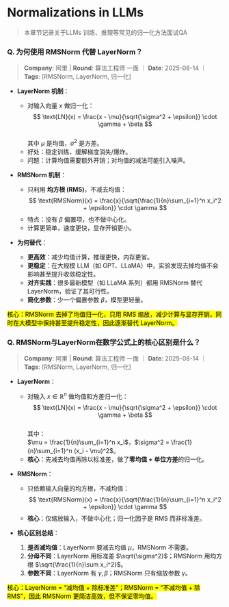 # Normalizations in LLMs
> 本章节记录关于LLMs 训练、推理等常见的归一化方法面试QA

### Q. 为何使用 RMSNorm 代替 LayerNorm？
> **Company**: 阿里 | **Round**: 算法工程师 一面 ｜ **Date**: 2025-08-14 ｜ **Tags**: [RMSNorm, LayerNorm, 归一化]

- **LayerNorm 机制**：  
  - 对输入向量 $x$ 做归一化：  
    $$
    \text{LN}(x) = \frac{x - \mu}{\sqrt{\sigma^2 + \epsilon}} \cdot \gamma + \beta
    $$  
    其中 $\mu$ 是均值，$\sigma^2$ 是方差。  
  - 好处：稳定训练、缓解梯度消失/爆炸。  
  - 问题：计算均值需要额外开销；对均值的减法可能引入噪声。  

- **RMSNorm 机制**：  
  - 只利用 **均方根 (RMS)**，不减去均值：  
    $$
    \text{RMSNorm}(x) = \frac{x}{\sqrt{\frac{1}{n}\sum_{i=1}^n x_i^2 + \epsilon}} \cdot \gamma
    $$  
  - 特点：没有 $\beta$ 偏置项，也不做中心化。  
  - 计算更简单，速度更快，显存开销更小。  

- **为何替代**：  
  - **更高效**：减少均值计算，推理更快，内存更省。  
  - **更稳定**：在大规模 LLM（如 GPT、LLaMA）中，实验发现去掉均值不会影响甚至提升收敛稳定性。  
  - **对齐实践**：很多最新模型（如 LLaMA 系列）都用 RMSNorm 替代 LayerNorm，验证了其可行性。  
  - **简化参数**：少一个偏置参数 $\beta$，模型更轻量。  

<mark>核心：RMSNorm 去掉了均值归一化，只用 RMS 缩放，减少计算与显存开销，同时在大模型中保持甚至提升稳定性，因此逐渐替代 LayerNorm。</mark>

### Q. RMSNorm与LayerNorm在数学公式上的核心区别是什么？
> **Company**: 阿里 | **Round**: 算法工程师 一面 ｜ **Date**: 2025-08-14 ｜ **Tags**: [RMSNorm, LayerNorm, 归一化]

- **LayerNorm**：  
  - 对输入 $x \in \mathbb{R}^n$ 做均值和方差归一化：  
    $$
    \text{LN}(x) = \frac{x - \mu}{\sqrt{\sigma^2 + \epsilon}} \cdot \gamma + \beta
    $$  
    其中：  
    $\mu = \frac{1}{n}\sum_{i=1}^n x_i$，$\sigma^2 = \frac{1}{n}\sum_{i=1}^n (x_i - \mu)^2$。  
  - **核心**：先减去均值再除以标准差，做了**零均值 + 单位方差**的归一化。

- **RMSNorm**：  
  - 只依赖输入向量的均方根，不减均值：  
    $$
    \text{RMSNorm}(x) = \frac{x}{\sqrt{\frac{1}{n}\sum_{i=1}^n x_i^2 + \epsilon}} \cdot \gamma
    $$  
  - **核心**：仅缩放输入，不做中心化；归一化因子是 RMS 而非标准差。

- **核心区别总结**：  
  1. **是否减均值**：LayerNorm 要减去均值 $\mu$，RMSNorm 不需要。  
  2. **分母不同**：LayerNorm 用标准差 $\sqrt{\sigma^2}$；RMSNorm 用均方根 $\sqrt{\frac{1}{n}\sum x_i^2}$。  
  3. **参数不同**：LayerNorm 有 $\gamma, \beta$；RMSNorm 只有缩放参数 $\gamma$。  

<mark>核心：LayerNorm = “减均值 + 除标准差”；RMSNorm = “不减均值 + 除 RMS”，因此 RMSNorm 更简洁高效，但不保证零均值。</mark>